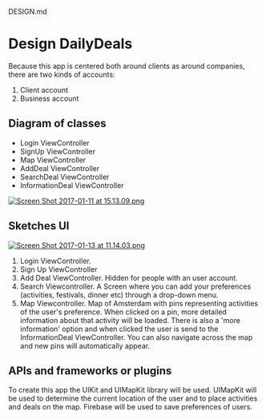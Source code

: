DESIGN.md

# Design DailyDeals 
Because this app is centered both around clients as around companies, there are two kinds of accounts:
1. Client account
2. Business account 

## Diagram of classes 
* Login ViewController
* SignUp ViewController
* Map ViewController
* AddDeal ViewController
* SearchDeal ViewController 
* InformationDeal ViewController

[![Screen Shot 2017-01-11 at 15.13.09.png](https://s27.postimg.org/8bqddhkcz/Screen_Shot_2017_01_11_at_15_13_09.png)](https://postimg.org/image/xhrbkbln3/)

## Sketches UI 
[![Screen Shot 2017-01-13 at 11.14.03.png](https://s30.postimg.org/bla5w6fq9/Screen_Shot_2017_01_13_at_11_14_03.png)](https://postimg.org/image/vfw7iauxp/)

1. Login ViewController. 
2. Sign Up ViewController
3. Add Deal ViewController. Hidden for people with an user account. 
4. Search Viewcontroller. A Screen where you can add your preferences (activities, festivals, dinner etc) through a drop-down menu.
5. Map Viewcontroller. Map of Amsterdam with pins representing activities of the user's preference.  When clicked on a pin, more detailed information about that activity will be loaded. There is also a 'more information' option and when clicked the user is send to the InformationDeal ViewController. You can also navigate across the map and new pins will automatically appear.


## APIs and frameworks or plugins
To create this app the UIKit and UIMapKit library will be used. UIMapKit will be used to determine the current location of the user and to place activities and deals on the map. Firebase will be used to save preferences of users. 
